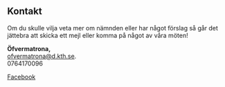## Kontakt

Om du skulle vilja veta mer om nämnden eller har något förslag så går det jättebra att skicka ett mejl eller komma på något av våra möten!

**Öfvermatrona,**<br/>
[ofvermatrona@d.kth.se](mailto:ofvermatrona@d.kth.se). <br/>
0764170096

[Facebook](https://www.facebook.com/GEEK.GirlsAtDatasektionen)
